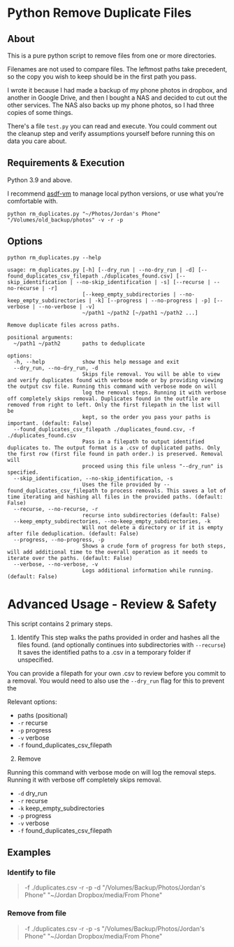 # Python Remove Duplicate Files

## About

This is a pure python script to remove files from one or more directories.

Filenames are not used to compare files.
The leftmost paths take precedent, so the copy you wish to keep should be in the first path you pass.

I wrote it because I had made a backup of my phone photos in dropbox, and another in Google Drive, and then I bought a
NAS and decided to cut out the other services.
The NAS also backs up my phone photos, so I had three copies of some things.

There's a file `test.py` you can read and execute.
You could comment out the cleanup step and verify assumptions yourself before running this on data you care about.

## Requirements & Execution

Python 3.9 and above.

I recommend [asdf-vm](https://asdf-vm.com/) to manage local python versions, or use what you're comfortable with.

`python rm_duplicates.py "~/Photos/Jordan's Phone" "/Volumes/old_backup/photos" -v -r -p`

## Options

`python rm_duplicates.py --help`

```
usage: rm_duplicates.py [-h] [--dry_run | --no-dry_run | -d] [--found_duplicates_csv_filepath ./duplicates_found.csv] [--skip_identification | --no-skip_identification | -s] [--recurse | --no-recurse | -r]
                        [--keep_empty_subdirectories | --no-keep_empty_subdirectories | -k] [--progress | --no-progress | -p] [--verbose | --no-verbose | -v]
                        ~/path1 ~/path2 [~/path1 ~/path2 ...]

Remove duplicate files across paths.

positional arguments:
  ~/path1 ~/path2       paths to deduplicate

options:
  -h, --help            show this help message and exit
  --dry_run, --no-dry_run, -d
                        Skips file removal. You will be able to view and verify duplicates found with verbose mode or by providing viewing the output csv file. Running this command with verbose mode on will
                        log the removal steps. Running it with verbose off completely skips removal. Duplicates found in the outfile are removed from right to left. Only the first filepath in the list will be
                        kept, so the order you pass your paths is important. (default: False)
  --found_duplicates_csv_filepath ./duplicates_found.csv, -f ./duplicates_found.csv
                        Pass in a filepath to output identified duplicates to. The output format is a .csv of duplicated paths. Only the first row (first file found in path order.) is preserved. Removal will
                        proceed using this file unless "--dry_run" is specified.
  --skip_identification, --no-skip_identification, -s
                        Uses the file provided by --found_duplicates_csv_filepath to process removals. This saves a lot of time iterating and hashing all files in the provided paths. (default: False)
  --recurse, --no-recurse, -r
                        recurse into subdirectories (default: False)
  --keep_empty_subdirectories, --no-keep_empty_subdirectories, -k
                        Will not delete a directory or if it is empty after file deduplication. (default: False)
  --progress, --no-progress, -p
                        Shows a crude form of progress for both steps, will add additional time to the overall operation as it needs to iterate over the paths. (default: False)
  --verbose, --no-verbose, -v
                        Logs additional information while running. (default: False)
```

# Advanced Usage - Review & Safety

This script contains 2 primary steps.

1. Identify
This step walks the paths provided in order and hashes all the files found. (and optionally continues into subdirectories with `--recurse`)
It saves the identified paths to a .csv in a temporary folder if unspecified.

You can provide a filepath for your own .csv to review before you commit to a removal.
You would need to also use the `--dry_run` flag for this to prevent the 

Relevant options:
- paths (positional)
- `-r` recurse
- `-p` progress
- `-v` verbose
- `-f` found_duplicates_csv_filepath


2. Remove

Running this command with verbose mode on will log the removal steps. Running it with verbose off completely skips removal.

- `-d` dry_run
- `-r` recurse
- `-k` keep_empty_subdirectories
- `-p` progress
- `-v` verbose
- `-f` found_duplicates_csv_filepath


## Examples

### Identify to file
> -f ./duplicates.csv -r -p -d "/Volumes/Backup/Photos/Jordan's Phone" "~/Jordan Dropbox/media/From Phone"

### Remove from file
> -f ./duplicates.csv -r -p -s "/Volumes/Backup/Photos/Jordan's Phone" "~/Jordan Dropbox/media/From Phone"
